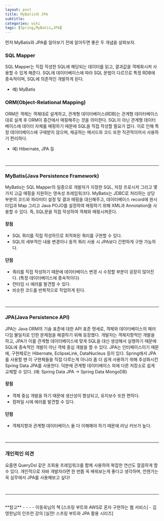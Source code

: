```yaml
---
layout: post
title: MyBatis와 JPA
subtitle: 
categories: wiki
tags: [Spring,MyBatis,JPA]
---
```


먼저 MyBatis와 JPA를 알아보기 전에 알아두면 좋은 두 개념을 살펴보자.
### SQL Mapper
SQL Mapper는 직접 작성한 SQL에 해당되는 데이터를 읽고, 결과값을 객체화시켜 사용할 수 있게 해준다. SQL에 데이터베이스에 따라 SQL 문법이 다르므로 특정 RDB에 종속적이며, SQL에 의존적인 개발하게 된다.
- 예) MyBatis

### ORM(Object-Relational Mapping)
ORM은 객체는 객체대로 설계하고, 관계형 데이터베이스(RDB)는 관계형 데이터베이스대로 설계 후 ORM이 중간에서 매핑해주는 것을 의미한다. SQL이 아닌 관계형 데이터베이스에 데이터 자체를 매핑하기 때문에 SQL을 직접 작성할 필요가 없다.
이로 인해 특정 데이터베이스에 구애받지 않으며, 제공하는 메서드와 코드 또한 직관적이어서 사용하기 편리하다.
- 예) Hibernate, JPA 등

<br>

---
### MyBatis(Java Persistence Framework)
MyBatis는 SQL Mapper의 일종으로 개발자가 지정한 SQL, 저장 프로시저 그리고 몇 가지 고급 매핑을 지원하는 영속성 프레임워크다. MyBatis는 JDBC로 처리하는 상당 부분의 코드와 파라미터 설정 및 결과 매핑을 대신해주고, 데이터베이스 record에 원시 타입과 Map 그리고 Java POJO를 설정하여 매핑하기 위해 XML과 Annotation을 사용할 수 있다. 즉, SQL문을 직접 작성하여 객체와 매핑시켜준다.

#### 장점 
- SQL 쿼리를 직접 작성하므로 최적화된 쿼리를 구현할 수 있다.
- SQL의 세부적인 내용 변경이나 동적 쿼리 사용 시 JPA보다 간편하게 구현 가능하다.

#### 단점
- 쿼리를 직접 작성하기 때문에 데이터베이스 변경 시 수정할 부분이 굉장히 많아진다. (특정 데이터베이스에 종속적이다)
- 런타임 시 에러를 발견할 수 있다.
- 비슷한 코드를 반복적으로 작업하게 된다.

<br>

---
### JPA(Java Persistence API)
JPA는 Java ORM의 기술 표준에 대한 API 표준 명세로, 객체와 데이터베이스의 패러다임 불일치로 인한 문제점을 해결하기 위해 등장했다. 개발자는 객체지향적인 개발을 하고, JPA가 이를 관계형 데이터베이스에 맞게 SQL을 대신 생성해서 실행하기 때문에 SQL에 종속적인 개발이 아닌 객체 중심 개발을 할 수 있다.
JPA는 인터페이스이기 때문에, 구현체로는 Hibernate, EclipseLink, DataNucleus 등이 있다. Spring에서 JPA를 사용할 땐 이 구현체들을 직접 다루는게 아니라 좀 더 쉽게 사용하기 위해 추상화시킨 Spring Data JPA를 사용한다. 덕분에 관계형 데이터베이스 외에 다른 저장소로 쉽게 교체할 수 있다. (예: Spring Data JPA -> Spring Data MongoDB)


#### 장점 
- 객체 중심 개발을 하기 때문에 생산성이 향상되고, 유지보수 또한 편하다.
- 컴파일 시에 에러를 발견할 수 있다.

#### 단점
- 객체지향과 관계형 데이터베이스 둘 다 이해해야 하기 때문에 러닝 커브가 높다.

<br>

---
### 개인적인 의견
요즘엔 QueryDsl 같은 조회용 프레임워크를 함께 사용하여 복잡한 연산도 깔끔하게 할 수 있다. 개인적으로 자바 개발자라면 한 번쯤 꼭 배워보는게 좋다고 생각하며, 언젠가는 꼭 실무에서 JPA를 사용해보고 싶다!

 <br> 

---
<br> 
**참고**
- <https://mybatis.org/mybatis-3/ko/index.html>
- <https://dreaming-soohyun.tistory.com/entry/JPA%EC%99%80-MyBatis%EC%9D%98-%EC%B0%A8%EC%9D%B4-ORM%EA%B3%BC-SQL-Mapper>
- <https://incheol-jung.gitbook.io/docs/q-and-a/spring/jpa-vs-mybatis>
- 이동욱님의 책 [스프링 부트와 AWS로 혼자 구현하는 웹 서비스]
- 김영한님의 인프런 강의 [실전! 스프링 부트와 JPA 활용 시리즈] <https://www.inflearn.com/course/%EC%8A%A4%ED%94%84%EB%A7%81%EB%B6%80%ED%8A%B8-JPA-%ED%99%9C%EC%9A%A9-1>